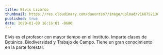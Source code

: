 ```yaml
---
title: Elvis Lizardo
thumbnail: https://res.cloudinary.com/duuonteo7/image/upload/v1607521363/Profesores%20Instituto/WhatsApp_Image_2020-12-09_at_9.40.15_AM_5_-removebg-preview.png
published: true
date: 2020-01-09 16:16:01 -0600
---
```


Elvis es el profesor con mayor tiempo en el Instituto. Imparte clases de Botánica, Biodiversidad y Trabajo de Campo. Tiene un gran conocimiento en la parte forestal.
